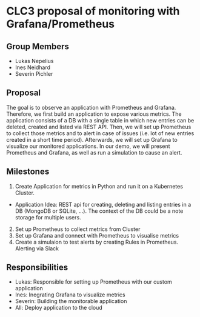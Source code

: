 # CLC3 proposal of monitoring with Grafana/Prometheus
## Group Members
* Lukas Nepelius
* Ines Neidhard
* Severin Pichler
## Proposal
The goal is to observe an application with Prometheus and Grafana. Therefore, we first build an application to expose various metrics. The application consists of a DB with a single table in which new entries can be deleted, created and listed via REST API. Then, we will set up Prometheus to collect those metrics and to alert in case of issues (i.e. lot of new entries created in a short time period). Afterwards, we will set up Grafana to visualize our monitored applications. In our demo, we will present Prometheus and Grafana, as well as run a simulation to cause an alert.
## Milestones
1) Create Application for metrics in Python and run it on a Kubernetes Cluster.
  * Application Idea: REST api for creating, deleting and listing entries in a DB (MongoDB or SQLite, ...). The context of the DB could be a note storage for multiple users.
2) Set up Prometheus to collect metrics from Cluster
3) Set up Grafana and connect with Prometheus to visualise metrics 
4) Create a simulaion to test alerts by creating Rules in Prometheus. Alerting via Slack
## Responsibilities
* Lukas: Responsible for setting up Prometheus with our custom application
* Ines: Inegrating Grafana to visualize metrics
* Severin: Building the monitorable application
* All: Deploy application to the cloud
